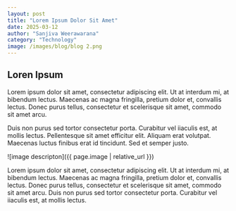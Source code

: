 ```yaml
---
layout: post
title: "Lorem Ipsum Dolor Sit Amet"
date: 2025-03-12
author: "Sanjiva Weerawarana"
category: "Technology"
image: /images/blog/blog 2.png
---
```


## Loren Ipsum

Lorem ipsum dolor sit amet, consectetur adipiscing elit. Ut at interdum mi, at bibendum lectus. Maecenas ac magna fringilla, pretium dolor et, convallis lectus. Donec purus tellus, consectetur et scelerisque sit amet, commodo sit amet arcu.

Duis non purus sed tortor consectetur porta. Curabitur vel iiaculis est, at mollis lectus. Pellentesque sit amet efficitur elit. Aliquam erat volutpat. Maecenas luctus finibus erat id tincidunt. Sed et semper justo.

![image descripton]({{ page.image | relative_url }})

Lorem ipsum dolor sit amet, consectetur adipiscing elit. Ut at interdum mi, at bibendum lectus. Maecenas ac magna fringilla, pretium dolor et, convallis lectus. Donec purus tellus, consectetur et scelerisque sit amet, commodo sit amet arcu. Duis non purus sed tortor consectetur porta. Curabitur vel iiaculis est, at mollis lectus.
